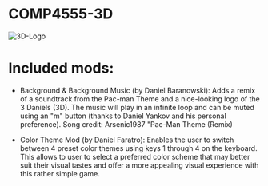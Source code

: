 # COMP4555-3D

![3D-Logo](https://user-images.githubusercontent.com/55112870/191079274-bb6823fe-5bff-41f3-9614-7973b5fea4aa.jpg)


# Included mods:

- Background & Background Music (by Daniel Baranowski): 
    Adds a remix of a soundtrack from the Pac-man Theme and a nice-looking logo of the 3 Daniels (3D). The music will play in an infinite loop and can be muted using an "m" button (thanks to Daniel Yankov and his personal preference).
    Song credit: Arsenic1987 "Pac-Man Theme (Remix) 
    
- Color Theme Mod (by Daniel Faratro):
    Enables the user to switch between 4 preset color themes using keys 1 through 4 on the keyboard. This allows to user to select a preferred color scheme that may better suit their visual tastes and offer a more appealing visual experience with this rather simple game.
